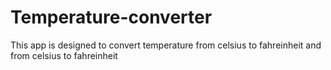 # Temperature-converter
This app is designed to convert temperature from celsius to fahreinheit and from celsius to fahreinheit
